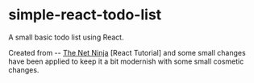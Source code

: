 # simple-react-todo-list
A small basic todo list using React. 

Created from -- [The Net Ninja](https://www.youtube.com/channel/UCW5YeuERMmlnqo4oq8vwUpg) [React Tutorial] and some small changes have been applied to keep it a bit modernish with some small cosmetic changes.  
